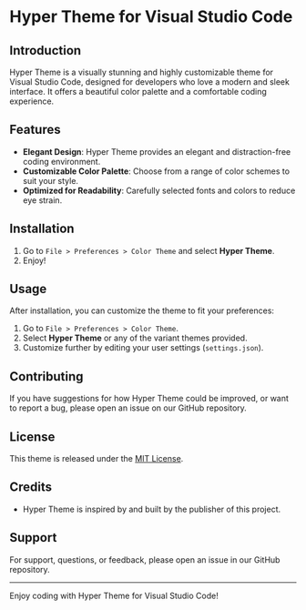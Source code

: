 # Hyper Theme for Visual Studio Code

## Introduction

Hyper Theme is a visually stunning and highly customizable theme for Visual Studio Code, designed for developers who love a modern and sleek interface. It offers a beautiful color palette and a comfortable coding experience.

## Features

- **Elegant Design**: Hyper Theme provides an elegant and distraction-free coding environment.
- **Customizable Color Palette**: Choose from a range of color schemes to suit your style.
- **Optimized for Readability**: Carefully selected fonts and colors to reduce eye strain.

## Installation

1. Go to `File > Preferences > Color Theme` and select **Hyper Theme**.
2. Enjoy!

## Usage

After installation, you can customize the theme to fit your preferences:

1. Go to `File > Preferences > Color Theme`.
2. Select **Hyper Theme** or any of the variant themes provided.
3. Customize further by editing your user settings (`settings.json`).

## Contributing

If you have suggestions for how Hyper Theme could be improved, or want to report a bug, please open an issue on our GitHub repository.

## License

This theme is released under the [MIT License](LICENSE).

## Credits

- Hyper Theme is inspired by and built by the publisher of this project.

## Support

For support, questions, or feedback, please open an issue in our GitHub repository.

---

Enjoy coding with Hyper Theme for Visual Studio Code!
